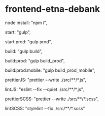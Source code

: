 # frontend-etna-debank

node install: "npm i",

start: "gulp",

start:prod: "gulp prod",

build: "gulp build",

build:prod: "gulp build_prod",

build:prod:mobile: "gulp build_prod_mobile",

prettierJS: "prettier --write ./src/**/*.js",

lintJS: "eslint --fix --quiet ./src/**/*.js",

prettierSCSS: "prettier --write ./src/**/*.scss",

lintSCSS: "stylelint --fix ./src/**/*.scss"

